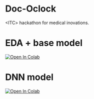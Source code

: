 # Doc-Oclock
&lt;ITC> hackathon for medical inovations.



# EDA + base model

[![Open In Colab](https://colab.research.google.com/assets/colab-badge.svg)](https://colab.research.google.com/github/Omerdan03/Doc-Oclock/blob/EDA_predictions/Data_Science/Doc_oclock_EDA.ipynb)


# DNN model

[![Open In Colab](https://colab.research.google.com/assets/colab-badge.svg)](https://colab.research.google.com/github/Omerdan03/Doc-Oclock/blob/EDA_predictions/Data_Science/Doc_oclock_model.ipynb)